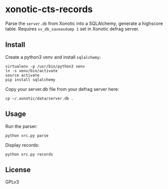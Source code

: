 # xonotic-cts-records

Parse the `server.db` from Xonotic into a SQLAlchemy, generate a highscore table.  Requires `sv_db_saveasdump 1` set in Xonotic defrag server.

## Install

Create a python3 venv and install `sqlalchemy`:

```
virtualenv -p /usr/bin/python3 venv
ln -s venv/bin/activate
source activate
pip install sqlalchemy
```

Copy your server.db file from your defrag server here:

```
cp ~/.xonotic/data/server.db .
```

## Usage


Run the parser:

```
python xrc.py parse
```

Display records:

```
python xrc.py records
```

## License

GPLv3